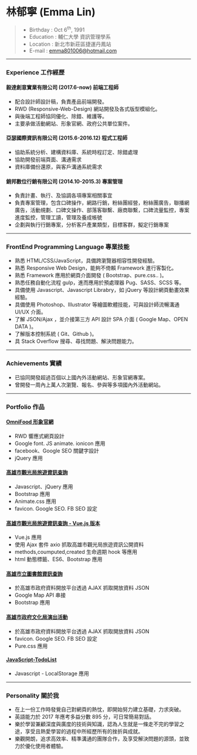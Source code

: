# 林郁寧 (Emma Lin)

> - Birthday : Oct 6<sup>th</sup>, 1991
> - Education : 輔仁大學 資訊管理學系
> - Location : 新北市新莊區捷運丹鳳站
> - E-mail : emma801006@hotmail.com

---

### Experience 工作經歷

#### 毅達創意實業有限公司 (2017.6-now) 前端工程師

- 配合設計師設計稿，負責產品前端開發。
- RWD (Responsive-Web-Design) 網站開發及各式版型模組化。
- 與後端工程師協同優化、除錯、維護等。
- 主要承做活動網站、形象官網、政府公共單位案件。

#### 亞瑟國際資訊有限公司 (2015.6-2016.12) 程式工程師

- 協助系統分析、建構資料庫、系統時程訂定、除錯處理
- 協助開發前端頁面、溝通需求
- 資料庫備份還原，與客戶溝通系統需求

#### 銷邦數位行銷有限公司 (2014.10-2015.3) 專案管理

- 負責計畫、執行、及協調各項專案相關事宜
- 負責專案管理，包含口碑操作，網路行銷，粉絲團經營，粉絲團廣告，聯播網廣告，活動規劃、口碑文操作、部落客聯繫、廠商聯繫，口碑流量監控，專案進度監控，管理工讀，管理及養成帳號
- 企劃與執行行銷專案，分析客戶產業類型，目標客群，擬定行銷專案

---

### FrontEnd Programming Language 專業技能

- 熟悉 HTML/CSS/JavaScript，具備跨瀏覽器相容性開發經驗。
- 熟悉 Responsive Web Design，能夠不倚賴 Framework 進行客製化。
- 熟悉 Framework 應用於網頁介面開發 ( Bootstrap、pure.css.. )。
- 熟悉任務自動化流程 gulp，進而應用於預處理器 Pug、SASS、SCSS 等。
- 具備使用 Javascript、Javascript Librabry，如 jQuery 等設計網頁動畫效果經驗。
- 具備使用 Photoshop、Illustrator 等繪圖軟體技能，可與設計師流暢溝通 UI/UX 介面。
- 了解 JSON/Ajax ，並介接第三方 API 設計 SPA 介面 ( Google Map、OPEN DATA )。
- 了解版本控制系統 ( Git、Github )。
- 具 Stack Overflow 搜尋、尋找問題、解決問題能力。

---

### Achievements 實績

- 已協同開發超過百個以上國內外活動網站、形象官網專案。
- 曾開發一周內上萬人次瀏覽、報名、參與等多項國內外活動網站。

---

### Portfolio 作品

#### [OmniFood 形象官網](https://goo.gl/nHZBRy)

- RWD 響應式網頁設計
- Google font. JS animate. ionicon 應用
- facebook、Google SEO 關鍵字設計
- jQuery 應用

#### [高雄市觀光局旅遊資訊查詢](https://goo.gl/7gm9ap)

- Javascript、jQuery 應用
- Bootstrap 應用
- Animate.css 應用
- favicon. Google SEO. FB SEO 設定

#### [高雄市觀光局旅遊資訊查詢 - Vue.js 版本](https://goo.gl/sUatPP)

- Vue.js 應用
- 使用 Ajax 套件 axio 抓取高雄市觀光局旅遊資訊公開資料
- methods,coumputed,created 生命週期 hook 等應用
- html 動態標籤、ES6、Bootstrap 應用

#### [高雄市立圖書館資訊查詢](https://goo.gl/uSizpR)

- 於高雄市政府資料開放平台透過 AJAX 抓取開放資料 JSON
- Google Map API 串接
- Bootstrap 應用

#### [高雄市政府文化局演出活動](https://goo.gl/Dp72pd)

- 於高雄市政府資料開放平台透過 AJAX 抓取開放資料 JSON
- favicon. Google SEO. FB SEO 設定
- Pure.css 應用

#### [JavaScript-TodoList](https://goo.gl/xaq7gF)

- Javascript - LocalStorage 應用

---

### Personality 關於我

- 在上一份工作時發覺自己對網頁的熱忱，即開始努力建立基礎，力求突破。
- 英語能力於 2017 年應考多益分數 895 分，可日常簡易對話。
- 樂於學習兼顧深度與廣度的技術與知識，認為人生就是一條走不完的學習之途，享受且熱愛學習的過程中所經歷所有的挫折與成就。
- 樂觀開朗，追求高效率、精準溝通的團隊合作，及享受解決問題的源頭，並致力於優化使用者體驗。
